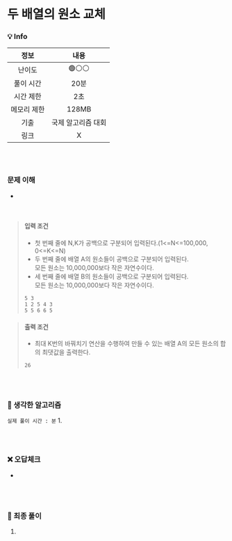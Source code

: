 # 두 배열의 원소 교체

### 💡 Info

|   정보    |     내용     |
|:-------:|:----------:|
|   난이도   |    🟢⚪⚪    |
|  풀이 시간  |    20분     | 
|  시간 제한  |     2초     |
| 메모리 제한  |   128MB    |
|   기출    | 국제 알고리즘 대회 |
|    링크   |     X      |

<br>
<br>

### 문제 이해
- 

<br>

> #### 입력 조건
> - 첫 번째 줄에 N,K가 공백으로 구분되어 입력된다.(1<=N<=100,000, 0<=K<=N)
> - 두 번째 줄에 배열 A의 원소들이 공백으로 구분되어 입력된다. <br>
>   모든 원소는 10,000,000보다 작은 자연수이다.
> - 세 번째 줄에 배열 B의 원소들이 공백으로 구분되어 입력된다. <br>
>   모든 원소는 10,000,000보다 작은 자연수이다.
> ```
> 5 3
> 1 2 5 4 3
> 5 5 6 6 5
> ```

> #### 출력 조건
> - 최대 K번의 바꿔치기 연산을 수행하여 만들 수 있는 배열 A의 모든 원소의 합의 최댓값을 출력한다.
> ```
> 26
> ```

<br>
<br>

### 💭 생각한 알고리즘
```실제 풀이 시간 : 분```
1. 

```java

```

<br>

### ❌ 오답체크
- 
  ```java
    
  ```

<br>
<br>

### 💭 최종 풀이
1. 